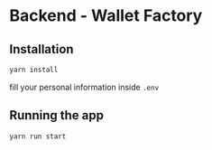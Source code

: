 # Backend - Wallet Factory

## Installation

```bash
yarn install
```
<i class="fa-duotone fa-triangle-exclamation" style="--fa-primary-color: #ff0000; --fa-secondary-color: #000000;"></i> fill your personal information inside `.env`

## Running the app

```bash
yarn run start
```
